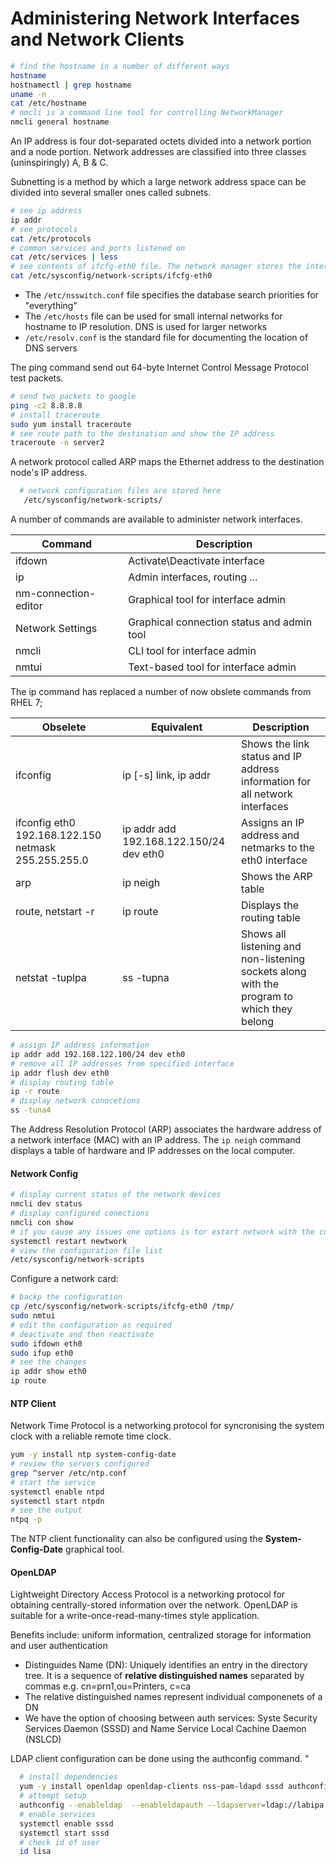 # Administering Network Interfaces and Network Clients

```bash
# find the hostname in a number of different ways
hostname
hostnamectl | grep hostname
uname -n
cat /etc/hostname
# nmcli is a command line tool for controlling NetworkManager 
nmcli general hostname
```

An IP address is four dot-separated octets divided into a network portion and a node portion. Network addresses are classified into three classes (uninspiringly) A, B & C.

Subnetting is a method by which a large network address space can be divided into several smaller ones called subnets. 

```bash
# see ip address 
ip addr
# see protocols
cat /etc/protocols
# common services and ports listened on 
cat /etc/services | less
# see contents of ifcfg-eth0 file. The network manager stores the interface config files here
cat /etc/sysconfig/network-scripts/ifcfg-eth0
```

* The  `/etc/nsswitch.conf` file specifies the database search priorities for "everything"
* The `/etc/hosts` file can be used for small internal networks for hostname to IP resolution. DNS is used for larger networks
* `/etc/resolv.conf` is the standard file for documenting the location of DNS servers

The ping command send out 64-byte Internet Control Message Protocol test packets.

```bash
# send two packets to google 
ping -c2 8.8.8.8
# install traceroute
sudo yum install traceroute
# see route path to the destination and show the IP address
traceroute -n server2
```

A network protocol called ARP maps the Ethernet address to the destination node's IP address.

```bash
  # network configuration files are stored here
   /etc/sysconfig/network-scripts/
```

A number of commands are available to administer network interfaces. 

| Command | Description |
| --- | --- |
| ifdown | Activate\Deactivate interface | 
| ip | Admin interfaces, routing ...  |
| nm-connection-editor  | Graphical tool for interface admin   |
| Network Settings | Graphical connection status and admin tool  |
| nmcli | CLI tool for interface admin  |
| nmtui | Text-based tool for interface admin |

The ip command has replaced a number of now obslete commands from RHEL 7;

| Obselete | Equivalent | Description |
| -- | --- | --- |
| ifconfig | ip [-s] link,  ip addr | Shows the link status and IP address information for all network interfaces |
| ifconfig eth0 192.168.122.150 netmask 255.255.255.0 | ip addr add 192.168.122.150/24 dev eth0 | Assigns an IP address and netmarks to the eth0 interface | 
| arp | ip neigh | Shows the ARP table |
| route, netstart -r | ip route | Displays the routing table |
| netstat -tuplpa | ss -tupna | Shows all listening and non-listening sockets along with the program to which they belong | 

```bash
# assign IP address information 
ip addr add 192.168.122.100/24 dev eth0
# remove all IP addresses from specified interface
ip addr flush dev eth0
# display routing table
ip -r route
# display network conncetions
ss -tuna4
```

The Address Resolution Protocol (ARP) associates the hardware address of a network interface (MAC) with an IP address. The `ip neigh` command displays a table of hardware and IP addresses on the local computer.

#### Network Config

```bash
# display current status of the network devices
nmcli dev status
# display configured conections
nmcli con show
# if you cause any issues one options is tor estart network with the current configuration files
systemctl restart newtwork
# view the configuration file list
/etc/sysconfig/network-scripts
```

Configure a network card:

```bash
# backp the configuration  
cp /etc/sysconfig/network-scripts/ifcfg-eth0 /tmp/
sudo nmtui
# edit the configuration as required
# deactivate and then reactivate
sudo ifdown eth0
sudo ifup eth0
# see the changes
ip addr show eth0
ip route
```

#### NTP Client

Network Time Protocol is a networking protocol for syncronising the system clock with a reliable remote time clock. 

```bash
yum -y install ntp system-config-date
# review the servers configured
grep ^server /etc/ntp.conf
# start the service
systemctl enable ntpd
systemctl start ntpdn
# see the output
ntpq -p
```

The NTP client functionality can also be configured using the **System-Config-Date** graphical tool. 

#### OpenLDAP

Lightweight Directory Access Protocol is a networking protocol for obtaining centrally-stored information over the network. OpenLDAP is suitable for a write-once-read-many-times style application. 

Benefits include: uniform information, centralized storage for information and user authentication

* Distinguides Name (DN): Uniquely identifies an entry in the directory tree. It is a sequence of **relative distinguished names** separated by commas e.g. cn=prn1,ou=Printers, c=ca
* The relative distinguished names represent individual componenets of a DN
* We have the option of choosing between auth services: Syste Security Services Daemon (SSSD) and Name Service Local Cachine Daemon (NSLCD)

LDAP client configuration can be done using the authconfig command. "

```bash
  # install dependencies
  yum -y install openldap openldap-clients nss-pam-ldapd sssd authconfig
  # attempt setup
  authconfig --enableldap  --enableldapauth --ldapserver=ldap://labipa.example.local --enablesssd --ldapbasedn="dc=example,dc=local" --updatex
  # enable services
  systemctl enable sssd
  systemctl start sssd
  # check id of user
  id lisa
```